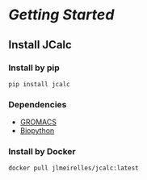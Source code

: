 # *Getting Started*

## Install JCalc

### Install by pip
    pip install jcalc

### Dependencies
* [GROMACS](http://www.gromacs.org/)
* [Biopython](https://biopython.org/)

### Install by Docker
    docker pull jlmeirelles/jcalc:latest
